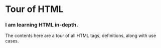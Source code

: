 # Tour of HTML

### I am learning HTML in-depth.

The contents here are a tour of all HTML tags, definitions, along with use cases.
